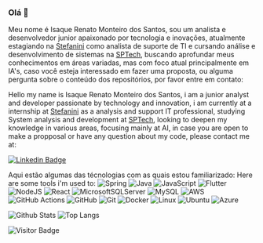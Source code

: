### Olá 👋

<!--
**Isakrm/isakrm** is a ✨ _special_ ✨ repository because its `README.md` (this file) appears on your GitHub profile.

Here are some ideas to get you started:

- 🔭 I’m currently working on ...
- 🌱 I’m currently learning ...
- 👯 I’m looking to collaborate on ...
- 🤔 I’m looking for help with ...
- 💬 Ask me about ...
- 📫 How to reach me: ...
- 😄 Pronouns: ...
- ⚡ Fun fact: ...
-->

Meu nome é Isaque Renato Monteiro dos Santos, sou um analista e desenvolvedor junior apaixonado por tecnologia e inovações, atualmente estagiando na [Stefanini](https://stefanini.com/pt-br) como analista de suporte de TI e cursando análise e desenvolvimento de sistemas na [SPTech](https://www.sptech.school/), buscando aprofundar meus conhecimentos em áreas variadas, mas com foco atual principalmente em IA's, caso você esteja interessado em fazer uma proposta, ou alguma pergunta sobre o conteúdo dos repositórios, por favor entre em contato:

Hello my name is Isaque Renato Monteiro dos Santos, i am a junior analyst and developer passionate by technology and innovation, i am currently at a internship at 
[Stefanini](https://stefanini.com/pt-br) as a analysis and support IT professional, studying System analysis and development at [SPTech](https://www.sptech.school/), looking to deepen my knowledge in various areas, focusing mainly at AI, in case you are open to make a propposal or have any question about my code, please contact me at:

[![Linkedin Badge](https://img.shields.io/badge/-isakrm-blue?style=flat-square&logo=Linkedin&logoColor=white&link=https://www.linkedin.com/in/isaque-monteiro-523294200)](https://www.linkedin.com/in/isaque-monteiro-523294200)

Aqui estão algumas das técnologias com as quais estou familiarizado:
Here are some tools i'm used to:
![Spring](https://img.shields.io/badge/spring-%236DB33F.svg?style=for-the-badge&logo=spring&logoColor=white)
![Java](https://img.shields.io/badge/java-%23ED8B00.svg?style=for-the-badge&logo=java&logoColor=white)
![JavaScript](https://img.shields.io/badge/javascript-%23323330.svg?style=for-the-badge&logo=javascript&logoColor=%23F7DF1E)
![Flutter](https://img.shields.io/badge/Flutter-%2302569B.svg?style=for-the-badge&logo=Flutter&logoColor=white)
![NodeJS](https://img.shields.io/badge/node.js-6DA55F?style=for-the-badge&logo=node.js&logoColor=white)
![React](https://img.shields.io/badge/react-%2320232a.svg?style=for-the-badge&logo=react&logoColor=%2361DAFB)
![MicrosoftSQLServer](https://img.shields.io/badge/Microsoft%20SQL%20Server-CC2927?style=for-the-badge&logo=microsoft%20sql%20server&logoColor=white)
![MySQL](https://img.shields.io/badge/mysql-%2300f.svg?style=for-the-badge&logo=mysql&logoColor=white)
![AWS](https://img.shields.io/badge/AWS-%23FF9900.svg?style=for-the-badge&logo=amazon-aws&logoColor=white)
![GitHub Actions](https://img.shields.io/badge/github%20actions-%232671E5.svg?style=for-the-badge&logo=githubactions&logoColor=white)
![GitHub](https://img.shields.io/badge/github-%23121011.svg?style=for-the-badge&logo=github&logoColor=white)
![Git](https://img.shields.io/badge/git-%23F05033.svg?style=for-the-badge&logo=git&logoColor=white)
![Docker](https://img.shields.io/badge/docker-%230db7ed.svg?style=for-the-badge&logo=docker&logoColor=white)
![Linux](https://img.shields.io/badge/Linux-FCC624?style=for-the-badge&logo=linux&logoColor=black)
![Ubuntu](https://img.shields.io/badge/Ubuntu-E95420?style=for-the-badge&logo=ubuntu&logoColor=white)
![Azure](https://img.shields.io/badge/azure-%230072C6.svg?style=for-the-badge&logo=microsoftazure&logoColor=white)

![Github Stats](https://github-readme-stats.vercel.app/api?username=isakrm&count_private=true&show_icons=true&include_all_commits=true)
![Top Langs](https://github-readme-stats.vercel.app/api/top-langs/?username=isakrm&hide=TeX&layout=compact)

![Visitor Badge](https://visitor-badge.laobi.icu/badge?page_id=isakrm.isakrm)
